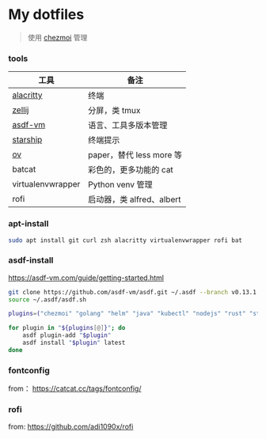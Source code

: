 # My dotfiles

> 使用  [chezmoi](https://www.chezmoi.io) 管理

### tools

| 工具                                | 备注                      |
| ----------------------------------- | ------------------------- |
| [alacritty](https://alacritty.org/) | 终端                      |
| [zellij](https://zellij.dev/)       | 分屏，类 tmux             |
| [asdf-vm](https://asdf-vm.com)      | 语言、工具多版本管理      |
| [starship](https://starship.rs/)    | 终端提示                  |
| [ov](https://github.com/noborus/ov) | paper，替代 less more 等  |
| batcat                              | 彩色的，更多功能的 cat    |
| virtualenvwrapper                   | Python venv 管理          |
| rofi                                | 启动器，类 alfred、albert |

### apt-install 

```bash
sudo apt install git curl zsh alacritty virtualenvwrapper rofi bat
```

### asdf-install

https://asdf-vm.com/guide/getting-started.html

```bash
git clone https://github.com/asdf-vm/asdf.git ~/.asdf --branch v0.13.1
source ~/.asdf/asdf.sh

plugins=("chezmoi" "golang" "helm" "java" "kubectl" "nodejs" "rust" "starship")

for plugin in "${plugins[@]}"; do
    asdf plugin-add "$plugin"
    asdf install "$plugin" latest
done
```

### fontconfig

from： https://catcat.cc/tags/fontconfig/


### rofi
from: https://github.com/adi1090x/rofi

